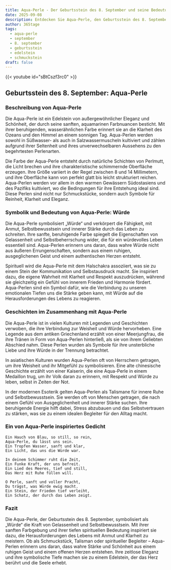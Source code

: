 ```yaml
---
title: Aqua-Perle - Der Geburtsstein des 8. September und seine Bedeutung
date: 2025-09-08
description: Entdecken Sie Aqua-Perle, den Geburtsstein des 8. September, der Würde symbolisiert. Seine Symbolik und Geschichte werden Sie inspirieren.
author: 365tage
tags:
  - aqua-perle
  - september
  - 8. september
  - geburtsstein
  - edelstein
  - schmuckstein
draft: false
---
```


{{< youtube id="sBtCszf3rc0" >}}

## Geburtsstein des 8. September: Aqua-Perle

### Beschreibung von Aqua-Perle

Die Aqua-Perle ist ein Edelstein von außergewöhnlicher Eleganz und Schönheit, der durch seine sanften, aquamarinen Farbnuancen besticht. Mit ihrer beruhigenden, wasserähnlichen Farbe erinnert sie an die Klarheit des Ozeans und den Himmel an einem sonnigen Tag. Aqua-Perlen werden sowohl in Süßwasser- als auch in Salzwassermuscheln kultiviert und zählen aufgrund ihrer Seltenheit und ihres unverwechselbaren Aussehens zu den begehrtesten Perlenarten.

Die Farbe der Aqua-Perle entsteht durch natürliche Schichten von Perlmutt, die Licht brechen und ihre charakteristische schimmernde Oberfläche erzeugen. Ihre Größe variiert in der Regel zwischen 8 und 14 Millimetern, und ihre Oberfläche kann von perfekt glatt bis leicht strukturiert reichen. Aqua-Perlen werden vor allem in den warmen Gewässern Südostasiens und des Pazifiks kultiviert, wo die Bedingungen für ihre Entstehung ideal sind. Diese Perlen sind nicht nur Schmuckstücke, sondern auch Symbole für Reinheit, Klarheit und Eleganz.

### Symbolik und Bedeutung von Aqua-Perle: Würde

Die Aqua-Perle symbolisiert „Würde“ und verkörpert die Fähigkeit, mit Anmut, Selbstbewusstsein und innerer Stärke durch das Leben zu schreiten. Ihre sanfte, beruhigende Farbe spiegelt die Eigenschaften von Gelassenheit und Selbstbeherrschung wider, die für ein würdevolles Leben essentiell sind. Aqua-Perlen erinnern uns daran, dass wahre Würde nicht aus äußeren Errungenschaften, sondern aus einem ruhigen, ausgeglichenen Geist und einem authentischen Herzen entsteht.

Spirituell wird die Aqua-Perle mit dem Halschakra assoziiert, was sie zu einem Stein der Kommunikation und Selbstausdruck macht. Sie inspiriert dazu, die eigene Wahrheit mit Klarheit und Respekt auszudrücken, während sie gleichzeitig ein Gefühl von innerem Frieden und Harmonie fördert. Aqua-Perlen sind ein Symbol dafür, wie die Verbindung zu unseren emotionalen Tiefen uns die Stärke geben kann, mit Würde auf die Herausforderungen des Lebens zu reagieren.

### Geschichten im Zusammenhang mit Aqua-Perle

Die Aqua-Perle ist in vielen Kulturen mit Legenden und Geschichten verwoben, die ihre Verbindung zur Weisheit und Würde hervorheben. Eine Legende aus dem antiken Griechenland erzählt von einer Meerjungfrau, die ihre Tränen in Form von Aqua-Perlen hinterließ, als sie von ihrem Geliebten Abschied nahm. Diese Perlen wurden als Symbole für ihre unsterbliche Liebe und ihre Würde in der Trennung betrachtet.

In asiatischen Kulturen wurden Aqua-Perlen oft von Herrschern getragen, um ihre Weisheit und ihr Mitgefühl zu symbolisieren. Eine alte chinesische Geschichte erzählt von einer Kaiserin, die eine Aqua-Perle in einem Medaillon trug, um ihr Volk daran zu erinnern, mit Respekt und Würde zu leben, selbst in Zeiten der Not.

In der modernen Esoterik gelten Aqua-Perlen als Talismane für innere Ruhe und Selbstbewusstsein. Sie werden oft von Menschen getragen, die nach einem Gefühl von Ausgeglichenheit und innerer Stärke suchen. Ihre beruhigende Energie hilft dabei, Stress abzubauen und das Selbstvertrauen zu stärken, was sie zu einem idealen Begleiter für den Alltag macht.

### Ein von Aqua-Perle inspiriertes Gedicht

```
Ein Hauch von Blau, so still, so rein,  
Aqua-Perle, du lässt uns sein.  
Ein Tropfen Wasser, sanft und klar,  
Ein Licht, das uns die Würde war.  

In deinem Schimmer ruht die Zeit,  
Ein Funke Kraft, der uns befreit.  
Ein Lied des Meeres, tief und still,  
Das Herz mit Ruhe füllen will.  

O Perle, sanft und voller Pracht,  
Du trägst, was Würde ewig macht.  
Ein Stein, der Frieden tief verleiht,  
Ein Schatz, der durch das Leben zeigt.  
```

### Fazit

Die Aqua-Perle, der Geburtsstein des 8. September, symbolisiert als „Würde“ die Kraft von Gelassenheit und Selbstbewusstsein. Mit ihrer sanften Farbgebung und ihrer tiefen spirituellen Bedeutung inspiriert sie dazu, die Herausforderungen des Lebens mit Anmut und Klarheit zu meistern. Ob als Schmuckstück, Talisman oder spiritueller Begleiter – Aqua-Perlen erinnern uns daran, dass wahre Stärke und Schönheit aus einem ruhigen Geist und einem offenen Herzen entstehen. Ihre zeitlose Eleganz und ihre symbolische Tiefe machen sie zu einem Edelstein, der das Herz berührt und die Seele erhebt.